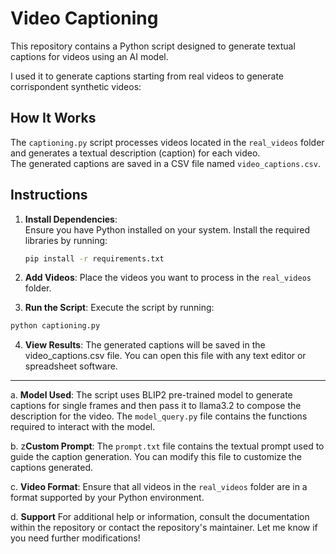 # Video Captioning

This repository contains a Python script designed to generate textual captions for videos using an AI model.

I used it to generate captions starting from real videos to generate corrispondent synthetic videos:



## How It Works

The `captioning.py` script processes videos located in the `real_videos` folder and generates a textual description (caption) for each video.  
The generated captions are saved in a CSV file named `video_captions.csv`.

## Instructions

1. **Install Dependencies**:  
   Ensure you have Python installed on your system. Install the required libraries by running:

   ```bash
   pip install -r requirements.txt
   ```
   
2. **Add Videos**:
  Place the videos you want to process in the `real_videos` folder.

3. **Run the Script**:
  Execute the script by running:

  ```bash
  python captioning.py
  ```

4. **View Results**:
  The generated captions will be saved in the video_captions.csv file. You can open this file with any text editor or spreadsheet software.

---

a. **Model Used**:
The script uses BLIP2 pre-trained model to generate captions for single frames and then pass it to llama3.2 to compose the description for the video. 
The `model_query.py` file contains the functions required to interact with the model.

b. z**Custom Prompt**:
The `prompt.txt` file contains the textual prompt used to guide the caption generation. You can modify this file to customize the captions generated.

c. **Video Format**:
Ensure that all videos in the `real_videos` folder are in a format supported by your Python environment.

d. **Support**
For additional help or information, consult the documentation within the repository or contact the repository's maintainer.
Let me know if you need further modifications!
